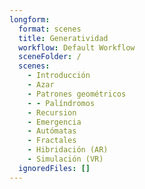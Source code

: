 ```yaml
---
longform:
  format: scenes
  title: Generatividad
  workflow: Default Workflow
  sceneFolder: /
  scenes:
    - Introducción
    - Azar
    - Patrones geométricos
    - - Palíndromos
    - Recursion
    - Emergencia
    - Autómatas
    - Fractales
    - Hibridación (AR)
    - Simulación (VR)
  ignoredFiles: []
---
```

